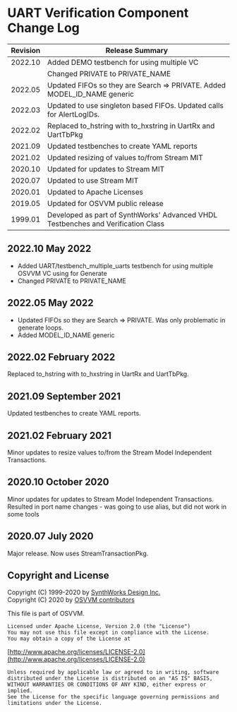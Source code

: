 # UART Verification Component Change Log

| Revision  |  Release Summary | 
------------|----------- 
| 2022.10   |  Added DEMO testbench for using multiple VC
|           |  Changed PRIVATE to PRIVATE_NAME
| 2022.05   |  Updated FIFOs so they are Search => PRIVATE. Added MODEL_ID_NAME generic
| 2022.03   |  Updated to use singleton based FIFOs.  Updated calls for AlertLogIDs. 
| 2022.02   |  Replaced to_hstring with to_hxstring in UartRx and UartTbPkg 
| 2021.09   |  Updated testbenches to create YAML reports 
| 2021.02   |  Updated resizing of values to/from Stream MIT 
| 2020.10   |  Updated for updates to Stream MIT 
| 2020.07   |  Updated to use Stream MIT
| 2020.01   |  Updated to Apache Licenses
| 2019.05   |  Updated for OSVVM public release
| 1999.01   |  Developed as part of SynthWorks' Advanced VHDL Testbenches and Verification Class

## 2022.10 May 2022
- Added UART/testbench_multiple_uarts testbench for using multiple OSVVM VC using for Generate
- Changed PRIVATE to PRIVATE_NAME

## 2022.05 May 2022
- Updated FIFOs so they are Search => PRIVATE.  Was only problematic in generate loops.
- Added MODEL_ID_NAME generic

## 2022.02  February 2022
Replaced to_hstring with to_hxstring in UartRx and UartTbPkg.

## 2021.09  September 2021
Updated testbenches to create YAML reports.

## 2021.02  February 2021
Minor updates to resize values to/from the Stream Model Independent Transactions.

## 2020.10 October 2020
Minor updates for updates to Stream Model Independent Transactions.
Resulted in port name changes - was going to use alias, but did not work in some tools

## 2020.07 July 2020
Major release.  Now uses StreamTransactionPkg.

 
## Copyright and License
Copyright (C) 1999-2020 by [SynthWorks Design Inc.](http://www.synthworks.com/)   
Copyright (C) 2020 by [OSVVM contributors](CONTRIBUTOR.md)   

This file is part of OSVVM.

    Licensed under Apache License, Version 2.0 (the "License")
    You may not use this file except in compliance with the License.
    You may obtain a copy of the License at

  [http://www.apache.org/licenses/LICENSE-2.0](http://www.apache.org/licenses/LICENSE-2.0)

    Unless required by applicable law or agreed to in writing, software
    distributed under the License is distributed on an "AS IS" BASIS,
    WITHOUT WARRANTIES OR CONDITIONS OF ANY KIND, either express or implied.
    See the License for the specific language governing permissions and
    limitations under the License.
